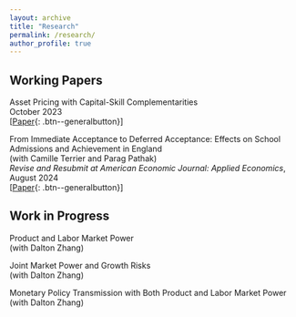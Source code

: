 ```yaml
---
layout: archive
title: "Research"
permalink: /research/
author_profile: true
---
```


## Working Papers

Asset Pricing with Capital-Skill Complementarities <br> 
October 2023 <br>
[[Paper](https://ren-kevin.github.io/files/working_papers/second_year_paper/prelim_draft_20230801.pdf){: .btn--generalbutton}]

From Immediate Acceptance to Deferred Acceptance: Effects on School Admissions and Achievement in
England <br> 
(with Camille Terrier and Parag Pathak) <br>
*Revise and Resubmit at American Economic Journal: Applied Economics*, August 2024 <br>
[[Paper](https://ren-kevin.github.io/files/working_papers/fpf_ban/DRAFT.pdf){: .btn--generalbutton}]

## Work in Progress

Product and Labor Market Power <br> 
(with Dalton Zhang)

Joint Market Power and Growth Risks <br> 
(with Dalton Zhang)

Monetary Policy Transmission with Both Product and Labor Market Power <br> 
(with Dalton Zhang)

<!-- {% if author.googlescholar %}
  You can also find my articles on <u><a href="{{author.googlescholar}}">my Google Scholar profile</a>.</u>
{% endif %}

{% include base_path %}

{% for post in site.publications reversed %}
  {% include archive-single.html %}
{% endfor %} -->
